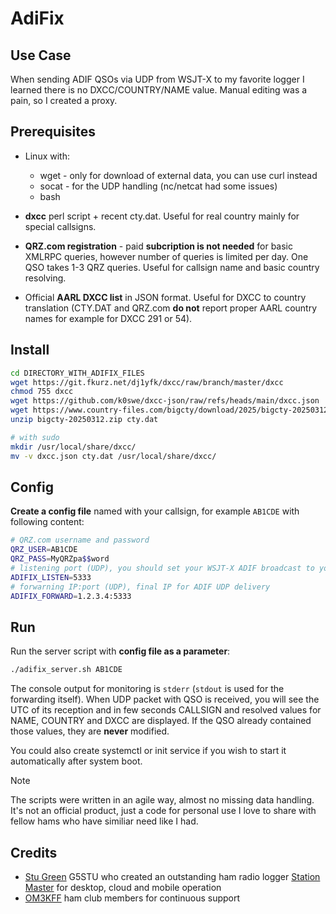 # AdiFix

## Use Case

When sending ADIF QSOs via UDP from WSJT-X to my favorite logger I learned there is no DXCC/COUNTRY/NAME value. Manual editing was a pain, so I created a proxy.

## Prerequisites

* Linux with:
  * wget - only for download of external data, you can use curl instead
  * socat - for the UDP handling (nc/netcat had some issues)
  * bash

* **dxcc** perl script + recent cty.dat. Useful for real country mainly for special callsigns.

* **QRZ.com registration** - paid **subcription is not needed** for basic XMLRPC queries, however number of queries is limited per day. One QSO takes 1-3 QRZ queries. Useful for callsign name and basic country resolving.

* Official **AARL DXCC list** in JSON format. Useful for DXCC to country translation (CTY.DAT and QRZ.com **do not** report proper AARL country names for example for DXCC 291 or 54).

## Install

```bash
cd DIRECTORY_WITH_ADIFIX_FILES
wget https://git.fkurz.net/dj1yfk/dxcc/raw/branch/master/dxcc
chmod 755 dxcc
wget https://github.com/k0swe/dxcc-json/raw/refs/heads/main/dxcc.json
wget https://www.country-files.com/bigcty/download/2025/bigcty-20250312.zip # check for the latest ZIP file at https://www.country-files.com/category/big-cty/
unzip bigcty-20250312.zip cty.dat

# with sudo
mkdir /usr/local/share/dxcc/
mv -v dxcc.json cty.dat /usr/local/share/dxcc/
```

## Config

**Create a config file** named with your callsign, for example `AB1CDE` with following content:
```bash
# QRZ.com username and password
QRZ_USER=AB1CDE
QRZ_PASS=MyQRZpa$$word
# listening port (UDP), you should set your WSJT-X ADIF broadcast to your machine and this port
ADIFIX_LISTEN=5333
# forwarning IP:port (UDP), final IP for ADIF UDP delivery
ADIFIX_FORWARD=1.2.3.4:5333
```

## Run

Run the server script with **config file as a parameter**:
```bash
./adifix_server.sh AB1CDE
```
The console output for monitoring is `stderr` (`stdout` is used for the forwarding itself). When UDP packet with QSO is received, you will see the UTC of its reception and in few seconds CALLSIGN and resolved values for NAME, COUNTRY and DXCC are displayed. If the QSO already contained those values, they are **never** modified.

You could also create systemctl or init service if you wish to start it automatically after system boot.

> [!NOTE]
> The scripts were written in an agile way, almost no missing data handling. It's not an official product, just a code for personal use I love to share with fellow hams who have similiar need like I had.

## Credits

* [Stu Green](https://www.youtube.com/@G5STU) G5STU who created an outstanding ham radio logger [Station Master](https://stationmasterpro.com/) for desktop, cloud and mobile operation
* [OM3KFF](https://om3kff.sk/) ham club members for continuous support
